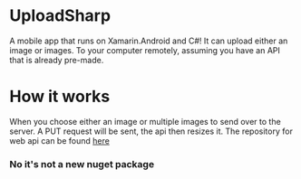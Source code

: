 # UploadSharp
A mobile app that runs on Xamarin.Android and C#! It can upload either an image or images. To your computer remotely, assuming you have an API that is already pre-made.

# How it works
When you choose either an image or multiple images to send over to the server. A PUT request will be sent, the api then resizes it. The repository for web api can be found [here](https://github.com/YJH16120/Web-API)

### No it's not a new nuget package
